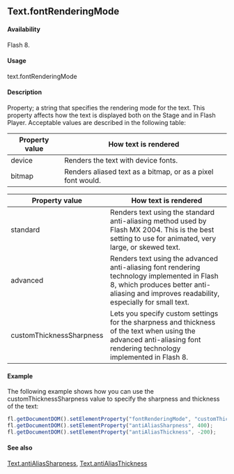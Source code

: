 ## Text.fontRenderingMode

#### Availability

Flash 8.

#### Usage

text.fontRenderingMode

#### Description

Property; a string that specifies the rendering mode for the text. This property affects how the text is displayed both on the Stage and in Flash Player. Acceptable values are described in the following table:

| **Property value** | **How text is rendered** |
| --- | --- |
| device | Renders the text with device fonts. |
| bitmap | Renders aliased text as a bitmap, or as a pixel font would. |

| **Property value** | **How text is rendered** |
| --- | --- |
| standard | Renders text using the standard anti-aliasing method used by Flash MX 2004. This is the best setting to use for animated, very large, or skewed text. |
| advanced | Renders text using the advanced anti-aliasing font rendering technology implemented in Flash 8, which produces better anti-aliasing and improves readability, especially for small text. |
| customThicknessSharpness | Lets you specify custom settings for the sharpness and thickness of the text when using the advanced anti-aliasing font rendering technology implemented in Flash 8. |

#### Example

The following example shows how you can use the customThicknessSharpness value to specify the sharpness and thickness of the text:

```javascript
fl.getDocumentDOM().setElementProperty("fontRenderingMode", "customThicknessSharpness");
fl.getDocumentDOM().setElementProperty("antiAliasSharpness", 400);
fl.getDocumentDOM().setElementProperty("antiAliasThickness", -200);
```

#### See also

[Text.antiAliasSharpness](../Text_object/Text1.md), [Text.antiAliasThickness](../Text_object/Text2.md)
